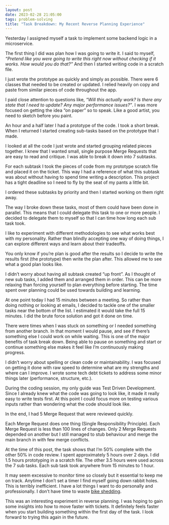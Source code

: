 ```yaml
---
layout: post
date: 2023-02-28 21:05:00
tags: problem-solving
title: "Task Breakdown: My Recent Reverse Planning Experience"
---
```


Yesterday I assigned myself a task to implement some backend logic in a microservice.

The first thing I did was plan how I was going to write it. I said to myself, *“Pretend like you were going to write this right now without checking if it works. How would you do that?”* And then I started writing code in a scratch file.

I just wrote the prototype as quickly and simply as possible. There were 6 classes that needed to be created or updated. I relied heavily on copy and paste from similar pieces of code throughout the app.

I paid close attention to questions like, *“Will this actually work? Is there any state that I need to update? Any major performance issues?”*. I was more focused on getting the idea “on paper” so to speak. Like a good artist, you need to sketch before you paint.

An hour and a half later I had a prototype of the code. I took a short break. When I returned I started creating sub-tasks based on the prototype that I made.

I looked at all the code I just wrote and started grouping related pieces together. I knew that I wanted small, single purpose Merge Requests that are easy to read and critique. I was able to break it down into 7 subtasks.

For each subtask I took the pieces of code from my prototype scratch file and placed it on the ticket. This way I had a reference of what this subtask was about without having to spend time writing a description. This project has a tight deadline so I need to fly by the seat of my pants a little bit.

I ordered these subtasks by priority and then I started working on them right away.

The way I broke down these tasks, most of them could have been done in parallel. This means that I could delegate this task to one or more people. I decided to delegate them to myself so that I can time how long each sub task took.

I like to experiment with different methodologies to see what works best with my personality. Rather than blindly accepting one way of doing things, I can explore different ways and learn about their tradeoffs.

You only know if you’re plan is good after the results so I decide to write the results first (the prototype) then write the plan after. This allowed me to see what a good plan looks like.

I didn’t worry about having all subtask created “up front”. As I thought of new sub tasks, I added them and arranged them in order. This can be more relaxing than forcing yourself to plan everything before starting. The time spent over planning could be used towards building and learning.

At one point today I had 15 minutes between a meeting. So rather than doing nothing or looking at emails, I decided to tackle one of the smaller tasks near the bottom of the list. I estimated it would take the full 15 minutes. I did the brute force solution and got it done on time.

There were times when I was stuck on something or I needed something from another branch. In that moment I would pause, and see if there’s something else I could work on while waiting. This is one of the major benefits of task break down. Being able to pause on something and start or continue something else makes it feel like I’m continuously making progress.

I didn’t worry about spelling or clean code or maintainability. I was focused on getting it done with raw speed to determine what are my strengths and where can I improve. I wrote some tech debt tickets to address some minor things later (performance, structure, etc.).

During the coding session, my only guide was Test Driven Development. Since I already knew what the code was going to look like, it made it really easy to write tests first. At this point I could focus more on testing various inputs rather than wondering what the code should look like.

In the end, I had 5 Merge Request that were reviewed quickly.

Each Merge Request does one thing (Single Responsibility Principle). Each Merge Request is less than 100 lines of changes. Only 2 Merge Requests depended on another but I still managed to stub behaviour and merge the main branch in with few merge conflicts.

At the time of this post, the task shows that I’m 50% complete with the other 50% in code review. I spent approximately 5 hours over 2 days. I did 1.5 hours prototyping in a scratch file. The other 3.5 hours were used across the 7 sub tasks. Each sub task took anywhere from 15 minutes to 1 hour.

It may seem excessive to monitor time so closely but it essential to keep me on track. Anytime I don’t set a timer I find myself going down rabbit holes. This is terribly inefficient. I have a lot things I want to do personally and professionally. I don’t have time to waste [bike shedding](https://en.wikipedia.org/wiki/Law_of_triviality).

This was an interesting experiment in reverse planning. I was hoping to gain some insights into how to move faster with tickets. It definitely feels faster when you start building something within the first day of the task. I look forward to trying this again in the future.
